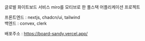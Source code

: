 글로벌 화이트보드 서비스 miro를 모티브로 한 풀스택 어플리케이션 프로젝트

프론트엔드 : nextjs, chadcn/ui, tailwind
<br/>
백엔드 : convex, clerk

배포주소 : https://board-sandy.vercel.app/
